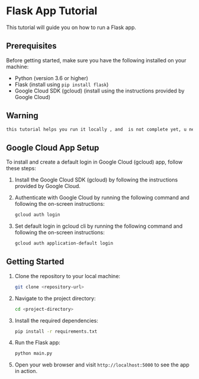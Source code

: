 # Flask App Tutorial

This tutorial will guide you on how to run a Flask app.

## Prerequisites

Before getting started, make sure you have the following installed on your machine:

- Python (version 3.6 or higher)
- Flask (install using `pip install flask`)
- Google Cloud SDK (gcloud) (install using the instructions provided by Google Cloud)

## Warning
```bash
this tutorial helps you run it locally , and  is not complete yet, u need to setup gcloud with your google account and project id and have api key for vertex ai, then modify the code to use your api key and project id in main.py, You can google this part.
```
## Google Cloud App Setup

To install and create a default login in Google Cloud (gcloud) app, follow these steps:

1. Install the Google Cloud SDK (gcloud) by following the instructions provided by Google Cloud.

2. Authenticate with Google Cloud by running the following command and following the on-screen instructions:

    ```bash
    gcloud auth login
    ```

3. Set default login in gcloud cli by running the following command and following the on-screen instructions:

    ```bash
    gcloud auth application-default login
    ```
## Getting Started

1. Clone the repository to your local machine:

    ```bash
    git clone <repository-url>
    ```

2. Navigate to the project directory:

    ```bash
    cd <project-directory>
    ```

3. Install the required dependencies:

    ```bash
    pip install -r requirements.txt
    ```

4. Run the Flask app:

    ```bash
    python main.py
    ```

5. Open your web browser and visit `http://localhost:5000` to see the app in action.

